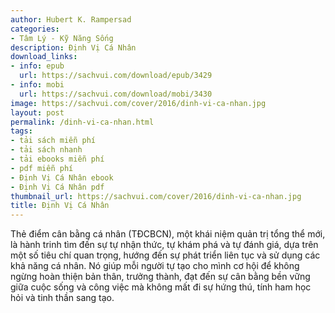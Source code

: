 ```yaml
---
author: Hubert K. Rampersad
categories:
- Tâm Lý - Kỹ Năng Sống
description: Định Vị Cá Nhân
download_links:
- info: epub
  url: https://sachvui.com/download/epub/3429
- info: mobi
  url: https://sachvui.com/download/mobi/3430
image: https://sachvui.com/cover/2016/dinh-vi-ca-nhan.jpg
layout: post
permalink: /dinh-vi-ca-nhan.html
tags:
- tải sách miễn phí
- tải sách nhanh
- tải ebooks miễn phí
- pdf miễn phí
- Định Vị Cá Nhân ebook
- Định Vị Cá Nhân pdf
thumbnail_url: https://sachvui.com/cover/2016/dinh-vi-ca-nhan.jpg
title: Định Vị Cá Nhân
---
```


 <div class="item-desc text-justify"> <p>Thẻ điểm cân bằng cá nhân (TĐCBCN), một khái niệm quản trị tổng thể mới, là hành trinh tìm đến sự tự nhận thức, tự khám phá và tự đánh giá, dựa trên một số tiêu chí quan trọng, hướng đến sự phát triển liên tục và sử dụng các khả năng cá nhân. Nó giúp mỗi người tự tạo cho mình cơ hội để không ngừng hoàn thiện bản thân, trưởng thành, đạt đến sự cân bằng bền vững giữa cuộc sống và công việc mà không mất đi sự hứng thú, tính ham học hỏi và tinh thần sang tạo.</p> </div>